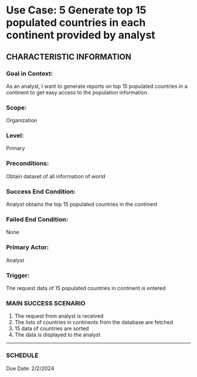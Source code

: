 # Use Case: 5 	Generate top 15 populated countries in each continent provided by analyst

## CHARACTERISTIC INFORMATION
### Goal in Context: 
As an analyst, I want to generate reports on top 15 populated countries in a continent to get easy access to the population information.
### Scope: 
Organization
### Level: 
Primary
### Preconditions: 
Obtain dataset of all information of world
### Success End Condition: 
Analyst obtains the top 15 populated countries in the continent
### Failed End Condition: 
None
### Primary Actor: 
Analyst
### Trigger: 
The request data of 15 populated countries in continent is entered

### MAIN SUCCESS SCENARIO
1.	The request from analyst is received
2.	The lists of countries in continents from the database are fetched
3.	15 data of countries are sorted
4.	The data is displayed to the analyst
----------------------
### SCHEDULE
Due Date: 2/2/2024
